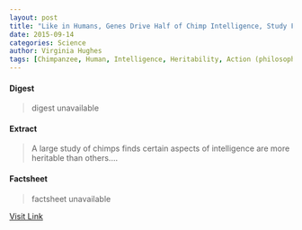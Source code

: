 ```yaml
---
layout: post
title: "Like in Humans, Genes Drive Half of Chimp Intelligence, Study Finds"
date: 2015-09-14
categories: Science
author: Virginia Hughes
tags: [Chimpanzee, Human, Intelligence, Heritability, Action (philosophy), Neuropsychological assessment, Neuropsychology, Epistemology, Phenomenology, Emergence, Neuroscience, Behavioural sciences, Cognitive science, Cognition, Psychology, Psychological concepts]
---
```



#### Digest
>digest unavailable

#### Extract
>A large study of chimps finds certain aspects of intelligence are more heritable than others....

#### Factsheet
>factsheet unavailable

[Visit Link](http://feeds.nationalgeographic.com/~r/ng/News/News_Main/~3/8UsdF1fTC8g/)


